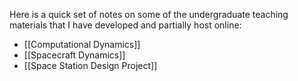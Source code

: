 Here is a quick set of notes on some of the undergraduate teaching materials that I have developed and partially host online:
- [[Computational Dynamics]]
- [[Spacecraft Dynamics]]
- [[Space Station Design Project]]
